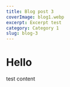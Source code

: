 ```yaml
---
title: Blog post 3
coverImage: blog1.webp
excerpt: Excerpt test
category: Category 1
slug: blog-3
---
```


# Hello

test content
